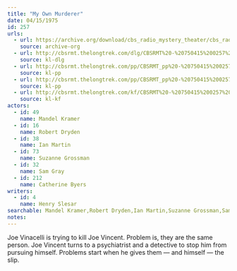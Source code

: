```yaml
---
title: "My Own Murderer"
date: 04/15/1975
id: 257
urls: 
  - url: https://archive.org/download/cbs_radio_mystery_theater/cbs_radio_mystery_theater-0251-0300.zip/cbs_radio_mystery_theater-0251-0300%2Fcbsrmt_0257_my_own_murderer.mp3
    source: archive-org
  - url: http://cbsrmt.thelongtrek.com/dlg/CBSRMT%20-%20750415%200257%20My%20Own%20Murderer.mp3
    source: kl-dlg
  - url: http://cbsrmt.thelongtrek.com/pp/CBSRMT_pp%20-%20750415%200257%20My%20Own%20Murderer%20(1).mp3
    source: kl-pp
  - url: http://cbsrmt.thelongtrek.com/pp/CBSRMT_pp%20-%20750415%200257%20My%20Own%20Murderer%20(2).mp3
    source: kl-pp
  - url: http://cbsrmt.thelongtrek.com/kf/CBSRMT%20-%20750415%200257%20My%20Own%20Murderer_kf.mp3
    source: kl-kf
actors:  
  - id: 49
    name: Mandel Kramer  
  - id: 16
    name: Robert Dryden  
  - id: 38
    name: Ian Martin  
  - id: 73
    name: Suzanne Grossman  
  - id: 32
    name: Sam Gray  
  - id: 212
    name: Catherine Byers
writers:  
  - id: 4
    name: Henry Slesar
searchable: Mandel Kramer,Robert Dryden,Ian Martin,Suzanne Grossman,Sam Gray,Catherine Byers Henry Slesar
notes:  
---
```

Joe Vinacelli is trying to kill Joe Vincent. Problem is, they are the same person. Joe Vincent turns to a psychiatrist and a detective to stop him from pursuing himself. Problems start when he gives them — and himself — the slip.